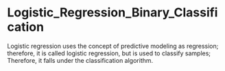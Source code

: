 # Logistic_Regression_Binary_Classification
Logistic regression uses the concept of predictive modeling as regression; therefore, it is called logistic regression, but is used to classify samples; Therefore, it falls under the classification algorithm.

